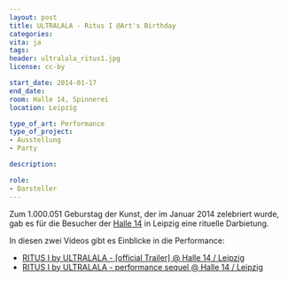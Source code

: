 ```yaml
---
layout: post
title: ULTRALALA - Ritus I @Art's Birthday
categories:
vita: ja
tags:
header: ultralala_ritus1.jpg
license: cc-by

start_date: 2014-01-17
end_date:
room: Halle 14, Spinnerei
location: Leipzig

type_of_art: Performance
type_of_project:
- Ausstellung
- Party

description:

role:
- Darsteller
---
```


Zum 1.000.051 Geburstag der Kunst, der im Januar 2014 zelebriert wurde, gab es für die Besucher der [Halle 14](http://www.halle14.org/veranstaltungen/veranstaltungsarchiv/artsbirthday2014.html) in Leipzig eine rituelle Darbietung.

<!--more-->

In diesen zwei Videos gibt es Einblicke in die Performance:

* [RITUS I by ULTRALALA - [official Trailer] @ Halle 14 / Leipzig](https://www.youtube.com/watch?v=pkNwVAcaY2k)
* [RITUS I by ULTRALALA - performance sequel @ Halle 14 / Leipzig](https://www.youtube.com/watch?v=zZI-jKV-BJw)
